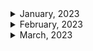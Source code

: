 <details>
<summary>January, 2023</summary>

1. [WTF is a Bézier Curve?](https://youtube.com/shorts/BThr1pb77Fo?feature=share)
1. [CSS Tip #1 - Drop Caps #shorts](https://youtube.com/shorts/K1TgEOqu0DY?feature=share)
1. [CSS Tips Part 4 #shorts - frosted glass effect](https://youtube.com/shorts/2PAnXAb2AU0?feature=share)
1. [input 요소의 높이를 지정할 때 height보다는 line-height를 사용하자](https://mytory.net/archives/1207)
1. [VS Code Extension Spotlight #11 - CSS Peek #shorts](https://youtube.com/shorts/X0I4f_14IKY?feature=share)

</details>

<details>
<summary>February, 2023</summary>

1. [Are you loading images as optimally as you can?](https://youtube.com/shorts/uqmgQB5Gyfo?feature=share)
1. [The better way to deal with number inputs that you probably aren't using](https://youtube.com/shorts/pTIV3Y8E8p4?feature=share)
1. [Everything you didn't know you need to know about buttons](https://youtube.com/shorts/lVk6EXvQDkM?feature=share)
1. [Do you still need a CSS preprocessor?](https://youtube.com/shorts/9IZYql0makE?feature=share)
1. [owl login form usm Html css and js #coding_decoding_by_gopal_sir #coding || subscribe for more](https://youtube.com/shorts/xEQ4qsjik-s?feature=share)
1. [CSS Layout - Horizontal & Vertical Align](https://www.w3schools.com/css/css_align.asp)
1. [Cat game Box cat loading screen](https://www.youtube.com/shorts/GF4AiUgRYUs)
1. [How to limit text width](https://stackoverflow.com/questions/15409429/how-to-limit-text-width)
1. [1분 CSS - 다크모드](https://youtube.com/shorts/vvzTUodJYwo?feature=share)
1. [CSS Tip #20 - where( ) pseudo class #shorts](https://youtube.com/shorts/uLG5RxQVOYc?feature=share)

</details>

<details>
<summary>March, 2023</summary>

1. [Shake Animation on Invalid Inputs using HTML & CSS | #shorts](https://youtube.com/shorts/Mx56-eD5dWU?feature=share)
1. []()
1. []()
1. []()

</details>
